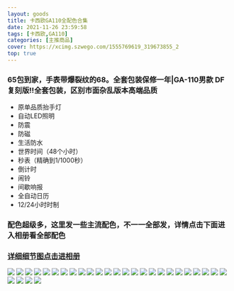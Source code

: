 ```yaml
---
layout: goods
title: 卡西欧GA110全配色合集
date: 2021-11-26 23:59:58
tags: [卡西欧,GA110]
categories: [主推商品]
cover: https://xcimg.szwego.com/1555769619_319673855_2
top: true
---
```



### 65包到家，手表带爆裂纹的68。全套包装保修一年|GA-110男款 DF复刻版‼全套包装，区别市面杂乱版本高端品质 
- 原单品质抬手灯
- 自动LED照明
- 防震
- 防磁
- 生活防水
- 世界时间（48个小时）
- 秒表（精确到1/1000秒）
- 倒计时
- 闹铃
- 间歇响报
- 全自动日历
- 12/24小时时制

### 配色超级多，这里发一些主流配色，不一一全部发，详情点击下面进入相册看全部配色
### [详细细节图点击进相册](https://www.szwego.com/static/index.html?t=1638024496135#/goods_list/A201910231822284152683?tagId=24368590)

![](https://xcimg.szwego.com/1555769619_581462265_0)
![](https://xcimg.szwego.com/1555769619_1084301704_1)
![](https://xcimg.szwego.com/1555769619_319673855_2)
![](https://xcimg.szwego.com/1555769620_3500505645_7)
![](https://xcimg.szwego.com/1555769620_3992096259_8)
![](https://xcimg.szwego.com/20200612/a1591952893873_8705.jpg)
![](https://xcimg.szwego.com/20200612/a1591952894417_5202.jpg)
![](https://xcimg.szwego.com/20200612/a1591952894742_7734.jpg)
![](https://xcimg.szwego.com/20200612/a1591952895049_0322.jpg)
![](https://xcimg.szwego.com/20200612/a1591952895391_0615.jpg)
![](https://xcimg.szwego.com/20200612/a1591952896133_3325.jpg)
![](https://xcimg.szwego.com/20200612/a1591952896318_6536.jpg)
![](https://xcimg.szwego.com/20200612/a1591952896475_1658.jpg)
![](https://xcimg.szwego.com/20200924/i1600947415_7492_0.jpg)
![](https://xcimg.szwego.com/20200924/i1600947415_9978_3.jpg)
![](https://xcimg.szwego.com/20200924/i1600947415_7262_4.jpg)
![](https://xcimg.szwego.com/20200924/i1600947415_2171_5.jpg)
![](https://xcimg.szwego.com/20200924/i1600947415_3197_8.jpg)
![](https://xcimg.szwego.com/20200924/i1600947916_721_1.jpg)
![](https://xcimg.szwego.com/20200924/i1600947916_9310_4.jpg)
![](https://xcimg.szwego.com/20200924/i1600947865_9520_0.jpg)
![](https://xcimg.szwego.com/20200924/i1600947865_1542_3.jpg)
![](https://xcimg.szwego.com/20200924/i1600947865_2294_5.jpg)
![](https://xcimg.szwego.com/20200924/i1600947865_3474_7.jpg)
![](https://xcimg.szwego.com/20200924/i1600947865_6224_8.jpg)
![](https://xcimg.szwego.com/20200924/i1600947843_6324_0.jpg)
![](https://xcimg.szwego.com/20200924/i1600947843_612_1.jpg)
![](https://xcimg.szwego.com/20200924/i1600947843_6773_2.jpg)
![](https://xcimg.szwego.com/20200924/i1600947843_5839_4.jpg)

